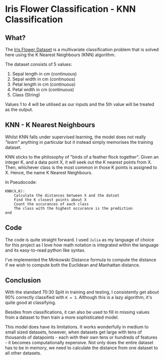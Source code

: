 # Iris Flower Classification - KNN Classification

## What?

The [Iris Flower Dataset](https://archive.ics.uci.edu/ml/datasets/iris) is a
multivariate classification problem that is solved here using the K Nearest
Neighbours (KNN) algorithm.

The dataset consists of 5 values:

1. Sepal length in cm (continuous)
2. Sepal width in cm (continuous)
3. Petal length in cm (continuous)
4. Petal width in cm (continuous)
5. Class (String)

Values 1 to 4 will be utilised as our inputs and the 5th value will be treated
as the output.

## KNN - K Nearest Neighbours

Whilst KNN falls under supervised learning, the model does not really *"learn"* anything in particular
but it instead simply memorises the training dataset.


KNN sticks to the philosophy of "birds of a feather flock together". 
Given an integer K, and a data point X, it will seek out the K nearest points from X. 
Then, whichever class is the most common in those K points is assigned to X. Hence, the name K Nearest Neighbours.

In Pseudocode:

```nolanguage
KNN(X,K):
    Calculate the distances between X and the datset
    Find the K closest points about X
    Count the occurances of each class
    The class with the highest occurance is the prediction
end
```

## Code

The code is quite straight forward. I used `Julia` as my language of choice for
this project as I love how math notation is integrated within the language and its easy-to-read python like syntax.

I've implemented the Minkowski Distance formula to compute the distance if we
wish to compute both the Euclidean and Manhattan distance.


## Conclusion

With the standard 70:30 Split in training and testing, I consistently get about 90% correctly classified with `K = 3`. 
Although this is a lazy algorithm, it's quite good at classifying.

Besides from classifications, it can also be used to fill in missing values from a dataset to then train a more sophisticated model.

This model does have its limitations. 
It works wonderfully in medium to small sized datasets, however, when datasets get large with tens 
of thousands of datapoints - each with their own tens or hundreds of features - it becomes computationally expensive.
Not only does the entire dataset has to be in memory, we need to calculate the
distance from one dataset to all other datasets.
